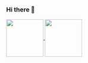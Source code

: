 ### Hi there 👋

<a href="https://github.com/wang-zhichuang">
  <img align="center" src="https://github-readme-stats.vercel.app/api?username=wang-zhichuang&show_icons=true&theme=gruvbox&cache_seconds=1800" height="100" />
</a>
<a href="https://github.com/wang-zhichuang">
  <img align="center" src="https://github-readme-stats.vercel.app/api/top-langs/?username=wang-zhichuang&theme=gruvbox&layout=compact&langs_count=6&cache_seconds=1800"  height="100"/>
</a>
